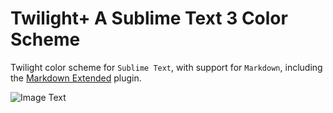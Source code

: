 # Twilight+  A Sublime Text 3 Color Scheme

Twilight color scheme for `Sublime Text`, with support for `Markdown`, including the [Markdown Extended](https://github.com/jonschlinkert/sublime-markdown-extended) plugin.

![Image Text](https://raw.githubusercontent.com/xy2z/SublimeTwilight/master/screenshot-markdown.png)
